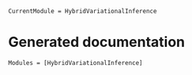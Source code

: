 ```@meta
CurrentModule = HybridVariationalInference
```

# Generated documentation

```@autodocs
Modules = [HybridVariationalInference]
```
